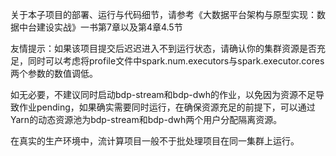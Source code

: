 关于本子项目的部署、运行与代码细节，请参考《大数据平台架构与原型实现：数据中台建设实战》一书第7章以及第4章4.5节

友情提示：如果该项目提交后迟迟进入不到运行状态，请确认你的集群资源是否充足，同时可以考虑将profile文件中spark.num.executors与spark.executor.cores两个参数的数值调低。

如无必要，不建议同时启动bdp-stream和bdp-dwh的作业，以免因为资源不足导致作业pending，如果确实需要同时运行，在确保资源充足的前提下，可以通过Yarn的动态资源池为bdp-stream和bdp-dwh两个用户分配隔离资源。

在真实的生产环境中，流计算项目一般不于批处理项目在同一集群上运行。